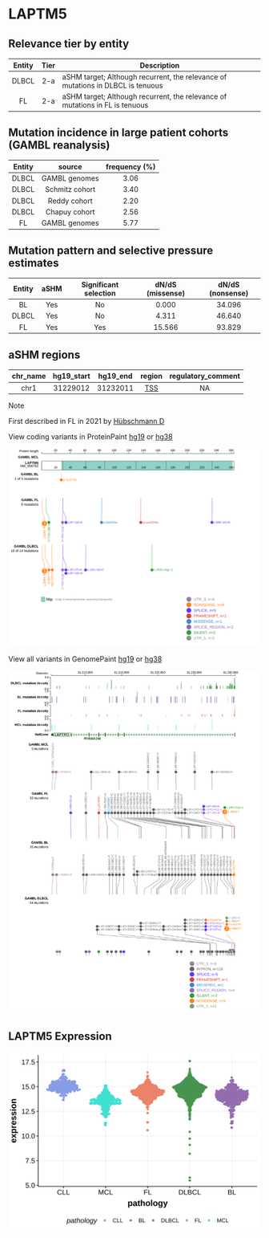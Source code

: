 # LAPTM5

## Relevance tier by entity

|Entity|Tier|Description                              |
|:------:|:----:|-----------------------------------------|
|DLBCL |2-a | aSHM target; Although recurrent, the relevance of mutations in DLBCL is tenuous |
|FL    |2-a | aSHM target; Although recurrent, the relevance of mutations in FL is tenuous    |

## Mutation incidence in large patient cohorts (GAMBL reanalysis)

|Entity|source        |frequency (%)|
|:------:|:--------------:|:-------------:|
|DLBCL |GAMBL genomes |3.06         |
|DLBCL |Schmitz cohort|3.40         |
|DLBCL |Reddy cohort  |2.20         |
|DLBCL |Chapuy cohort |2.56         |
|FL    |GAMBL genomes |5.77         |

## Mutation pattern and selective pressure estimates

|Entity|aSHM|Significant selection|dN/dS (missense)|dN/dS (nonsense)|
|:------:|:----:|:---------------------:|:----------------:|:----------------:|
|BL    |Yes |No                   | 0.000          |34.096          |
|DLBCL |Yes |No                   | 4.311          |46.640          |
|FL    |Yes |Yes                  |15.566          |93.829          |

## aSHM regions

|chr_name|hg19_start|hg19_end|region                                                                                   |regulatory_comment|
|:--------:|:----------:|:--------:|:-----------------------------------------------------------------------------------------:|:------------------:|
|chr1    |31229012  |31232011|[TSS](https://genome.ucsc.edu/s/rdmorin/GAMBL%20hg19?position=chr1%3A31229012%2D31232011)|NA                |

> [!NOTE]
> First described in FL in 2021 by [Hübschmann D](https://pubmed.ncbi.nlm.nih.gov/33953289)


View coding variants in ProteinPaint [hg19](https://morinlab.github.io/LLMPP/GAMBL/LAPTM5_protein.html)  or [hg38](https://morinlab.github.io/LLMPP/GAMBL/LAPTM5_protein_hg38.html)

![image](images/proteinpaint/LAPTM5_NM_006762.svg)

View all variants in GenomePaint [hg19](https://morinlab.github.io/LLMPP/GAMBL/LAPTM5.html)  or [hg38](https://morinlab.github.io/LLMPP/GAMBL/LAPTM5_hg38.html)

![image](images/proteinpaint/LAPTM5.svg)
## LAPTM5 Expression
![image](images/gene_expression/LAPTM5_by_pathology.svg)
<!-- ORIGIN: hubschmannMutationalMechanismsShaping2021b -->
